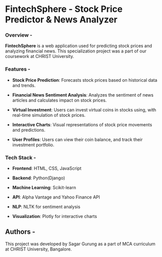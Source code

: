 # FintechSphere - Stock Price Predictor & News Analyzer

### Overview -

**FintechSphere** is a web application used for predicting stock prices and analyzing financial news. This specialization project was a part of our coursework at CHRIST University.

### Features -

- **Stock Price Prediction**: Forecasts stock prices based on historical data and trends.

- **Financial News Sentiment Analysis**: Analyzes the sentiment of news articles and calculates impact on stock prices.

- **Virtual Investment**: Users can invest virtual coins in stocks using, with real-time simulation of stock prices.

- **Interactive Charts**: Visual representations of stock price movements and predictions.

- **User Profiles**: Users can view their coin balance, and track their investment portfolio.

### Tech Stack -

- **Frontend**: HTML, CSS, JavaScript

- **Backend**: Python(Django)

- **Machine Learning**: Scikit-learn

- **API**: Alpha Vantage and Yahoo Finance API

- **NLP**: NLTK for sentiment analysis

- **Visualization**: Plotly for interactive charts

## Authors -

This project was developed by Sagar Gurung as a part of MCA curriculum at CHRIST University, Bangalore.

